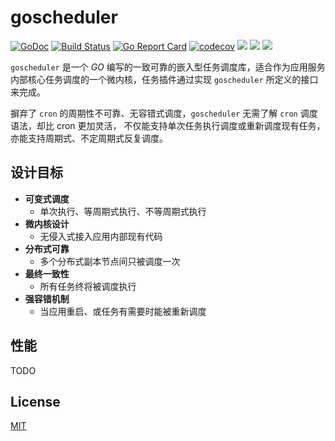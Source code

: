 # goscheduler

[![GoDoc](https://godoc.org/github.com/changkun/goscheduler?status.svg)](https://godoc.org/github.com/changkun/goscheduler) [![Build Status](https://travis-ci.org/changkun/goscheduler.svg?branch=master)](https://travis-ci.org/changkun/goscheduler) [![Go Report Card](https://goreportcard.com/badge/github.com/changkun/goscheduler)](https://goreportcard.com/report/github.com/changkun/goscheduler) [![codecov](https://codecov.io/gh/changkun/goscheduler/branch/master/graph/badge.svg)](https://codecov.io/gh/changkun/goscheduler) ![](https://img.shields.io/github/release/changkun/goscheduler/all.svg)
[![](https://img.shields.io/badge/language-English-blue.svg)](./README.md) [![](https://img.shields.io/badge/language-%E7%AE%80%E4%BD%93%E4%B8%AD%E6%96%87-red.svg)](./README_cn.md) 

`goscheduler` 是一个 _GO_ 编写的一致可靠的嵌入型任务调度库，适合作为应用服务内部核心任务调度的一个微内核，任务插件通过实现 `goscheduler` 所定义的接口来完成。

摒弃了 `cron` 的周期性不可靠、无容错式调度，`goscheduler` 无需了解 `cron` 调度语法，却比 cron 更加灵活，
不仅能支持单次任务执行调度或重新调度现有任务，亦能支持周期式、不定周期式反复调度。

## 设计目标

- **可变式调度** 
  - 单次执行、等周期式执行、不等周期式执行
- **微内核设计**
  - 无侵入式接入应用内部现有代码
- **分布式可靠**
  - 多个分布式副本节点间只被调度一次
- **最终一致性**
  - 所有任务终将被调度执行
- **强容错机制**
  - 当应用重启、或任务有需要时能被重新调度

## 性能

TODO

## License

[MIT](./LICENSE)